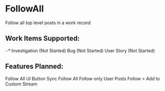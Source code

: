 # FollowAll
Follow all top level posts in a work record

## Work Items Supported:
⋅⋅* Investigation (Not Started)
Bug (Not Started)
User Story (Not Started)

## Features Planned:
Follow All UI Button
Sync Follow All
Follow only User Posts
Follow > Add to Custom Stream